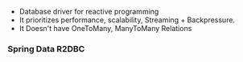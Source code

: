 - Database driver for reactive programming
- It prioritizes performance, scalability, Streaming + Backpressure.
- It Doesn't have OneToMany, ManyToMany Relations

### Spring Data R2DBC
